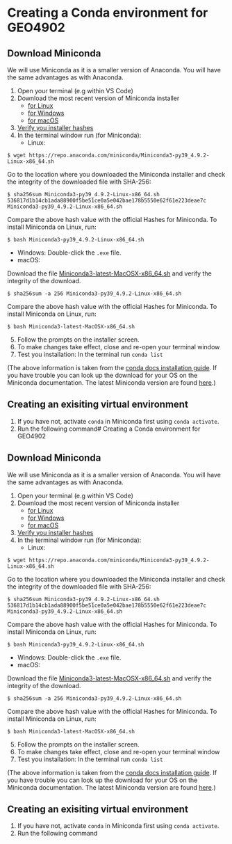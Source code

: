 # Creating a Conda environment for GEO4902


## Download Miniconda 
We will use Miniconda as it is a smaller version of Anaconda. You will have the same advantages as with Anaconda.

1. Open your terminal (e.g within VS Code)
2. Download the most recent version of Miniconda installer 
   - [for Linux](https://docs.conda.io/en/latest/miniconda.html#linux-installers)
   - [for Windows](https://docs.conda.io/en/latest/miniconda.html)
   - [for macOS](https://docs.conda.io/en/latest/miniconda.html)
3. [Verify you installer hashes](https://docs.conda.io/projects/conda/en/latest/user-guide/install/download.html#hash-verification)
4. In the terminal window run (for Miniconda):
   - Linux: 

```
$ wget https://repo.anaconda.com/miniconda/Miniconda3-py39_4.9.2-Linux-x86_64.sh 

```
Go to the location where you downloaded the Miniconda installer and check the integrity of the downloaded file with SHA-256:
```
$ sha256sum Miniconda3-py39_4.9.2-Linux-x86_64.sh
536817d1b14cb1ada88900f5be51ce0a5e042bae178b5550e62f61e223deae7c  Miniconda3-py39_4.9.2-Linux-x86_64.sh
```  
Compare the above hash value with the official Hashes for Miniconda. To install Miniconda on Linux, run:
```
$ bash Miniconda3-py39_4.9.2-Linux-x86_64.sh 

```
   - Windows: Double-click the `.exe` file.
   - macOS: 

Download the file [Miniconda3-latest-MacOSX-x86_64.sh](https://docs.conda.io/en/latest/miniconda.html) and verify the integrity of the download.
```
$ sha256sum -a 256 Miniconda3-py39_4.9.2-Linux-x86_64.sh
``` 
Compare the above hash value with the official Hashes for Miniconda. To install Miniconda on Linux, run:
```
$ bash Miniconda3-latest-MacOSX-x86_64.sh
```

5. Follow the prompts on the installer screen.
6. To make changes take effect, close and re-open your terminal window
7. Test you installation: In the terminal run `conda list`

(The above information is taken from the [conda docs installation guide](https://docs.conda.io/projects/conda/en/latest/user-guide/install/index.html). If you have trouble you can look up the download for your OS on the Miniconda documentation. The latest Miniconda version are found [here](https://docs.conda.io/en/latest/miniconda.html).)

## Creating an exisiting virtual environment
1. If you have not, activate `conda` in Miniconda first using `conda activate`.
2. Run the following command# Creating a Conda environment for GEO4902


## Download Miniconda 
We will use Miniconda as it is a smaller version of Anaconda. You will have the same advantages as with Anaconda.

1. Open your terminal (e.g within VS Code)
2. Download the most recent version of Miniconda installer 
   - [for Linux](https://docs.conda.io/en/latest/miniconda.html#linux-installers)
   - [for Windows](https://docs.conda.io/en/latest/miniconda.html)
   - [for macOS](https://docs.conda.io/en/latest/miniconda.html)
3. [Verify you installer hashes](https://docs.conda.io/projects/conda/en/latest/user-guide/install/download.html#hash-verification)
4. In the terminal window run (for Miniconda):
   - Linux: 

```
$ wget https://repo.anaconda.com/miniconda/Miniconda3-py39_4.9.2-Linux-x86_64.sh 

```
Go to the location where you downloaded the Miniconda installer and check the integrity of the downloaded file with SHA-256:
```
$ sha256sum Miniconda3-py39_4.9.2-Linux-x86_64.sh
536817d1b14cb1ada88900f5be51ce0a5e042bae178b5550e62f61e223deae7c  Miniconda3-py39_4.9.2-Linux-x86_64.sh
```  
Compare the above hash value with the official Hashes for Miniconda. To install Miniconda on Linux, run:
```
$ bash Miniconda3-py39_4.9.2-Linux-x86_64.sh 

```
   - Windows: Double-click the `.exe` file.
   - macOS: 

Download the file [Miniconda3-latest-MacOSX-x86_64.sh](https://docs.conda.io/en/latest/miniconda.html) and verify the integrity of the download.
```
$ sha256sum -a 256 Miniconda3-py39_4.9.2-Linux-x86_64.sh
``` 
Compare the above hash value with the official Hashes for Miniconda. To install Miniconda on Linux, run:
```
$ bash Miniconda3-latest-MacOSX-x86_64.sh
```

5. Follow the prompts on the installer screen.
6. To make changes take effect, close and re-open your terminal window
7. Test you installation: In the terminal run `conda list`

(The above information is taken from the [conda docs installation guide](https://docs.conda.io/projects/conda/en/latest/user-guide/install/index.html). If you have trouble you can look up the download for your OS on the Miniconda documentation. The latest Miniconda version are found [here](https://docs.conda.io/en/latest/miniconda.html).)

## Creating an exisiting virtual environment
1. If you have not, activate `conda` in Miniconda first using `conda activate`.
2. Run the following command
